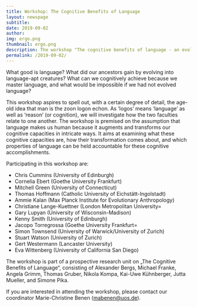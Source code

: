 ```yaml
---
title: Workshop: The Cognitive Benefits of Language
layout: newspage
subtitle: 
date: 2019-09-02
author: 
img: ergo.png
thumbnail: ergo.png
description: The workshop "The cognitive benefits of language - an evolutionary perspective" takes place on the 21st and 22nd of October 2019
permalink: /2019-09-02/
---
```

What good is language? What did our ancestors gain by evolving into language-apt creatures? What can we cognitively achieve 
because we master language, and what would be impossible if we had not evolved language?

This workshop aspires to spell out, with a certain degree of detail, the age-old idea that man is the zoon logon echon. 
As ‘logos’ means ‘language’ as well as ‘reason’ (or cognition), we will investigate how the two faculties relate to one 
another. The workshop is premised on the assumption that language makes us human because it augments and transforms our 
cognitive capacities in intricate ways. It aims at examining what these cognitive capacities are, how their transformation 
comes about, and which properties of language can be held accountable for these cognitive accomplishments.

Participating in this workshop are:
- Chris Cummins (University of Edinburgh)
- Cornelia Ebert (Goethe University Frankfurt)
- Mitchell Green (University of Connecticut)
- Thomas Hoffmann (Catholic University of Eichstätt-Ingolstadt)
- Ammie Kalan (Max Planck Institute for Evolutionary Anthropology)
- Christiane Lange-Kuettner (London Metropolitan University=
- Gary Lupyan (University of Wisconsin-Madison)
- Kenny Smith (University of Edinburgh)
- Jacopo Torregrossa (Goethe University Frankfurt=
- Simon Townsend (University of Warwick/University of Zurich)
- Stuart Watson (University of Zurich)
- Gert Westermann (Lancaster University)
- Eva Wittenberg (University of California San Diego)

The workshop is part of a prospective research unit on „The Cognitive Benefits of Language“, 
consisting of Alexander Bergs, Michael Franke, Angela Grimm, Thomas Gruber, Nikola Kompa, Kai-Uwe Kühnberger, 
Jutta Mueller, and Simone Pika.

If you are interested in attending the workshop, please contact our coordinator Marie-Christine Benen (mabenen@uos.de).
